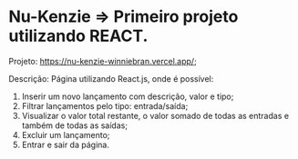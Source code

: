 # Nu-Kenzie => Primeiro projeto utilizando REACT.

Projeto: https://nu-kenzie-winniebran.vercel.app/;

Descrição: Página utilizando React.js, onde é possível:
  1. Inserir um novo lançamento com descrição, valor e tipo;
  2. Filtrar lançamentos pelo tipo: entrada/saída;
  3. Visualizar o valor total restante, o valor somado de todas as entradas e também de todas as saídas;
  4. Excluir um lançamento;
  5. Entrar e sair da página.
